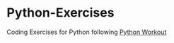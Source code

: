 # Python-Exercises
Coding Exercises for Python following [Python Workout](https://www.manning.com/books/python-workout)
